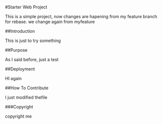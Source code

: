 #Starter Web Project

This is a simple project, now changes are hapening from my feature branch for rebase.
we change again from myfeature

##Introduction 

This is just to try something

##Purpose 

As I said before, just a test

##Deployment

HI again

##How To Contribute

I just modified thefile

###Copyright

copyright me